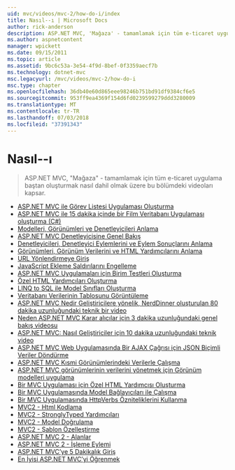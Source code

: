```yaml
---
uid: mvc/videos/mvc-2/how-do-i/index
title: Nasıl--ı | Microsoft Docs
author: rick-anderson
description: ASP.NET MVC, 'Mağaza' - tamamlamak için tüm e-ticaret uygulama baştan oluşturmak nasıl dahil olmak üzere bu bölümdeki videoları kapsar.
ms.author: aspnetcontent
manager: wpickett
ms.date: 09/15/2011
ms.topic: article
ms.assetid: 9bc6c53a-3e54-4f9d-8bef-0f3359aecf7b
ms.technology: dotnet-mvc
msc.legacyurl: /mvc/videos/mvc-2/how-do-i
msc.type: chapter
ms.openlocfilehash: 36db40e60d865eee98246b751bd91df9384cf6e5
ms.sourcegitcommit: 953ff9ea4369f154d6fd0239599279ddd3280009
ms.translationtype: MT
ms.contentlocale: tr-TR
ms.lasthandoff: 07/03/2018
ms.locfileid: "37391343"
---
```

<a name="how-do-i"></a>Nasıl--ı
====================
> ASP.NET MVC, "Mağaza" - tamamlamak için tüm e-ticaret uygulama baştan oluşturmak nasıl dahil olmak üzere bu bölümdeki videoları kapsar.


- [ASP.NET MVC ile Görev Listesi Uygulaması Oluşturma](creating-a-tasklist-application-with-aspnet-mvc.md)
- [ASP.NET MVC ile 15 dakika içinde bir Film Veritabanı Uygulaması oluşturma (C#)](creating-a-movie-database-application-in-15-minutes-with-aspnet-mvc.md)
- [Modelleri, Görünümleri ve Denetleyicileri Anlama](understanding-models-views-and-controllers.md)
- [ASP.NET MVC Denetleyicisine Genel Bakış](aspnet-mvc-controller-overview.md)
- [Denetleyicileri, Denetleyici Eylemlerini ve Eylem Sonuçlarını Anlama](understanding-controllers-controller-actions-and-action-results.md)
- [Görünümleri, Görünüm Verilerini ve HTML Yardımcılarını Anlama](understanding-views-view-data-and-html-helpers.md)
- [URL Yönlendirmeye Giriş](an-introduction-to-url-routing.md)
- [JavaScript Ekleme Saldırılarını Engelleme](preventing-javascript-injection-attacks.md)
- [ASP.NET MVC Uygulamaları için Birim Testleri Oluşturma](creating-unit-tests-for-aspnet-mvc-applications.md)
- [Özel HTML Yardımcıları Oluşturma](creating-custom-html-helpers.md)
- [LINQ to SQL ile Model Sınıfları Oluşturma](creating-model-classes-with-linq-to-sql.md)
- [Veritabanı Verilerinin Tablosunu Görüntüleme](displaying-a-table-of-database-data.md)
- [ASP.NET MVC Nedir Geliştiricilere yönelik, NerdDinner oluşturulan 80 dakika uzunluğundaki teknik bir video](what-is-aspnet-mvc-80-minute-technical-video-for-developers-building-nerddinner.md)
- [Neden ASP.NET MVC Karar alıcılar için 3 dakika uzunluğundaki genel bakış videosu](why-aspnet-mvc-3-minute-overview-video-for-decision-makers.md)
- [ASP.NET MVC: Nasıl Geliştiriciler için 10 dakika uzunluğundaki teknik video](aspnet-mvc-how-10-minute-technical-video-for-developers.md)
- [ASP.NET MVC Web Uygulamasında Bir AJAX Çağrısı için JSON Biçimli Veriler Döndürme](how-do-i-return-json-formatted-data-for-an-ajax-call-in-an-aspnet-mvc-web-application.md)
- [ASP.NET MVC Kısmi Görünümlerindeki Verilerle Çalışma](how-do-i-work-with-data-in-aspnet-mvc-partial-views.md)
- [ASP.NET MVC görünümlerinin verilerini yönetmek için Görünüm modelleri uygulama](how-do-i-implement-view-models-to-manage-data-for-aspnet-mvc-views.md)
- [Bir MVC Uygulaması için Özel HTML Yardımcısı Oluşturma](how-do-i-create-a-custom-html-helper-for-an-mvc-application.md)
- [Bir MVC Uygulamasında Model Bağlayıcıları ile Çalışma](how-do-i-work-with-model-binders-in-an-mvc-application.md)
- [Bir MVC Uygulamasında HttpVerbs Özniteliklerini Kullanma](how-do-i-use-httpverbs-attributes-in-an-mvc-application.md)
- [MVC2 - Html Kodlama](mvc2-html-encoding.md)
- [MVC2 - StronglyTyped Yardımcıları](mvc2-stronglytyped-helpers.md)
- [MVC2 - Model Doğrulama](mvc2-model-validation.md)
- [MVC2 - Şablon Özelleştirme](mvc2-template-customization.md)
- [ASP.NET MVC 2 - Alanlar](aspnet-mvc-2-areas.md)
- [ASP.NET MVC 2 - İşleme Eylemi](aspnet-mvc-2-render-action.md)
- [ASP.NET MVC’ye 5 Dakikalık Giriş](5-minute-introduction-to-aspnet-mvc.md)
- [En İyisi ASP.NET MVC’yi Öğrenmek](how-to-best-learn-asp-net-mvc.md)
